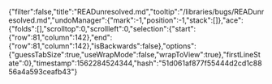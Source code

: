 {"filter":false,"title":"READunresolved.md","tooltip":"/libraries/bugs/READunresolved.md","undoManager":{"mark":-1,"position":-1,"stack":[]},"ace":{"folds":[],"scrolltop":0,"scrollleft":0,"selection":{"start":{"row":81,"column":142},"end":{"row":81,"column":142},"isBackwards":false},"options":{"guessTabSize":true,"useWrapMode":false,"wrapToView":true},"firstLineState":0},"timestamp":1562284524344,"hash":"51d061af877f55444d2cd1c8856a4a593ceafb43"}